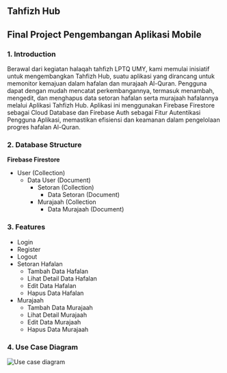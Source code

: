 ## Tahfizh Hub

## Final Project Pengembangan Aplikasi Mobile

### 1. Introduction


Berawal dari kegiatan halaqah tahfizh LPTQ UMY, kami memulai inisiatif untuk mengembangkan Tahfizh Hub, suatu aplikasi yang dirancang untuk memonitor kemajuan dalam hafalan dan murajaah Al-Quran. 
Pengguna dapat dengan mudah mencatat perkembangannya, termasuk menambah, mengedit, dan menghapus data setoran hafalan serta murajaah hafalannya melalui Aplikasi Tahfizh Hub.
Aplikasi ini menggunakan Firebase Firestore sebagai Cloud Database dan Firebase Auth sebagai Fitur Autentikasi Pengguna Aplikasi, memastikan efisiensi dan keamanan dalam pengelolaan progres hafalan Al-Quran.

### 2. Database Structure
**Firebase Firestore**
- User (Collection)
    - Data User (Document)
        - Setoran (Collection)
            - Data Setoran (Document)
        - Murajaah (Collection
            - Data Murajaah (Document)

### 3. Features
- Login
- Register
- Logout
- Setoran Hafalan
  - Tambah Data Hafalan
  - Lihat Detail Data Hafalan
  - Edit Data Hafalan
  - Hapus Data Hafalan
- Murajaah
  - Tambah Data Murajaah
  - Lihat Detail Murajaah
  - Edit Data Murajaah
  - Hapus Data Murajaah

### 4. Use Case Diagram
![Use case diagram](https://github.com/wildmove/TahfizhHub/assets/89931105/4d834f23-703e-4e0d-8461-f8cec3704e08)

